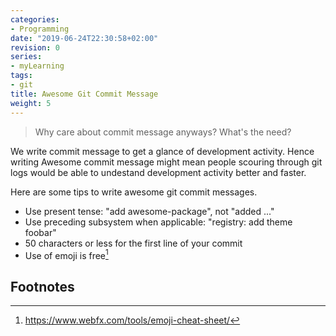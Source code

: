 ```yaml
---
categories:
- Programming
date: "2019-06-24T22:30:58+02:00"
revision: 0
series:
- myLearning
tags:
- git
title: Awesome Git Commit Message
weight: 5
---
```


> Why care about commit message anyways? What's the need?

We write commit message to get a glance of development activity. Hence writing Awesome commit message might mean people scouring through git logs would be able to undestand development activity better and faster.

Here are some tips to write awesome git commit messages.

* Use present tense: "add awesome-package", not "added ..."
* Use preceding subsystem when applicable: "registry: add theme foobar"
* 50 characters or less for the first line of your commit
* Use of emoji is free[^1]


## Footnotes

[^1]: https://www.webfx.com/tools/emoji-cheat-sheet/
[^2]: 